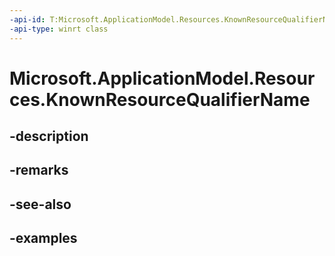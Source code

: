 ```yaml
---
-api-id: T:Microsoft.ApplicationModel.Resources.KnownResourceQualifierName
-api-type: winrt class
---
```


# Microsoft.ApplicationModel.Resources.KnownResourceQualifierName

<!--
public static class KnownResourceQualifierName
-->


## -description

## -remarks

## -see-also

## -examples


